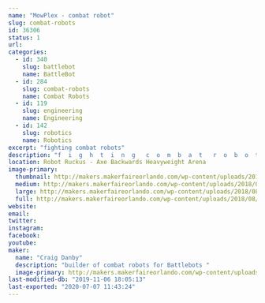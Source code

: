 ```yaml
---
name: "MowPlex - combat robot"
slug: combat-robots
id: 36306
status: 1
url: 
categories:
  - id: 340
    slug: battlebot
    name: BattleBot
  - id: 284
    slug: combat-robots
    name: Combat Robots
  - id: 119
    slug: engineering
    name: Engineering
  - id: 142
    slug: robotics
    name: Robotics
excerpt: "fighting combat robots"
description: "f  i  g  h  t  i  n  g   c  o  m  b  a  t   r  o  b  o  t  s"
location: Robot Ruckus - Axe Backwards Heavyweight Arena
image-primary:
  thumbnail: http://makers.makerfaireorlando.com/wp-content/uploads/2018/08/Foxic-150x150.jpg
  medium: http://makers.makerfaireorlando.com/wp-content/uploads/2018/08/Foxic-300x225.jpg
  large: http://makers.makerfaireorlando.com/wp-content/uploads/2018/08/Foxic.jpg
  full: http://makers.makerfaireorlando.com/wp-content/uploads/2018/08/Foxic.jpg
website: 
email: 
twitter: 
instagram: 
facebook: 
youtube: 
maker:
  name: "Craig Danby"
  description: "builder of combat robots for Battlebots "
  image-primary: http://makers.makerfaireorlando.com/wp-content/uploads/2018/08/rgpp.jpg
last-modified-db: "2019-11-06 18:05:13"
last-exported: "2020-07-07 11:43:24"
---
```

